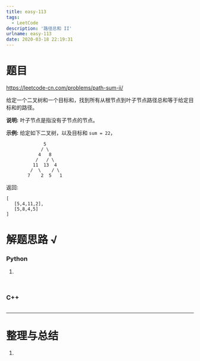 ```yaml
---
title: easy-113
tags:
  - LeetCode
description: '路径总和 II'
urlname: easy-113
date: 2020-03-18 22:19:31
---
```


# 题目

https://leetcode-cn.com/problems/path-sum-ii/

给定一个二叉树和一个目标和，找到所有从根节点到叶子节点路径总和等于给定目标和的路径。

**说明:** 叶子节点是指没有子节点的节点。

**示例:**
给定如下二叉树，以及目标和 `sum = 22`，

```
              5
             / \
            4   8
           /   / \
          11  13  4
         /  \    / \
        7    2  5   1
```

返回:

```
[
   [5,4,11,2],
   [5,8,4,5]
]
```

# 解题思路 √

### Python

1. 

```python

```


```python

```



### C++

```cpp

```

---



# 整理与总结

1. 

